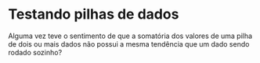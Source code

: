 # Testando pilhas de dados

Alguma vez teve o sentimento de que a somatória dos valores de uma pilha de dois ou mais dados não possui a mesma tendência que um dado sendo rodado sozinho?